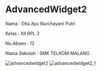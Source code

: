 # AdvancedWidget2

Nama : Dita Ayu Nurchayani Putri

Kelas : XII RPL 2

No.Absen : 12

Nama Sekolah : SMK TELKOM MALANG

![advancedwidget2](https://cloud.githubusercontent.com/assets/21234749/19876752/a370b598-a00b-11e6-88b2-6362fe527e31.PNG)
![advancedwidget2_1](https://cloud.githubusercontent.com/assets/21234749/19876753/a39c615c-a00b-11e6-8beb-b3ea178b787b.PNG)
